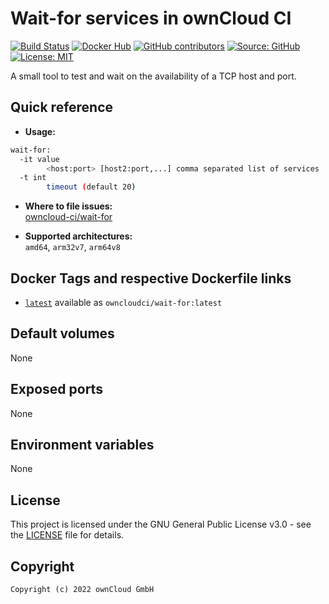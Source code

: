 # Wait-for services in ownCloud CI

[![Build Status](https://img.shields.io/drone/build/owncloud-ci/wait-for?logo=drone&server=https%3A%2F%2Fdrone.owncloud.com)](https://drone.owncloud.com/owncloud-ci/wait-for)
[![Docker Hub](https://img.shields.io/docker/v/owncloudci/wait-for?logo=docker&label=dockerhub&sort=semver&logoColor=white)](https://hub.docker.com/r/owncloudci/wait-for)
[![GitHub contributors](https://img.shields.io/github/contributors/owncloud-ci/wait-for)](https://github.com/owncloud-ci/wait-for/graphs/contributors)
[![Source: GitHub](https://img.shields.io/badge/source-github-blue.svg?logo=github&logoColor=white)](https://github.com/owncloud-ci/wait-for)
[![License: MIT](https://img.shields.io/github/license/owncloud-ci/wait-for)](https://github.com/owncloud-ci/wait-for/blob/master/LICENSE)

A small tool to test and wait on the availability of a TCP host and port.

## Quick reference

- **Usage:**

```bash
wait-for:
  -it value
        <host:port> [host2:port,...] comma separated list of services
  -t int
        timeout (default 20)
```

- **Where to file issues:**\
  [owncloud-ci/wait-for](https://github.com/owncloud-ci/wait-for/issues)

- **Supported architectures:**\
  `amd64`, `arm32v7`, `arm64v8`

## Docker Tags and respective Dockerfile links

- [`latest`](https://github.com/owncloud-ci/wait-for/blob/master/latest/Dockerfile.amd64) available as `owncloudci/wait-for:latest`

## Default volumes

None

## Exposed ports

None

## Environment variables

None

## License

This project is licensed under the GNU General Public License v3.0 - see the [LICENSE](https://github.com/owncloud-ci/alpine/blob/master/LICENSE) file for details.

## Copyright

```Text
Copyright (c) 2022 ownCloud GmbH
```
